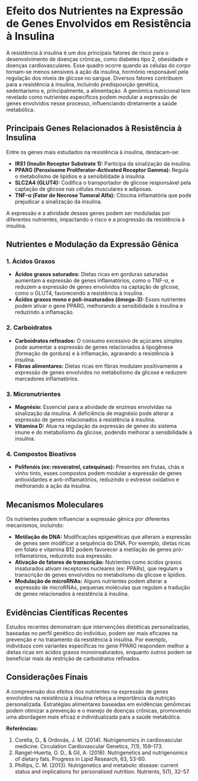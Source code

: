 
# Efeito dos Nutrientes na Expressão de Genes Envolvidos em Resistência à Insulina

A resistência à insulina é um dos principais fatores de risco para o desenvolvimento de doenças crônicas, como diabetes tipo 2, obesidade e doenças cardiovasculares. Esse quadro ocorre quando as células do corpo tornam-se menos sensíveis à ação da insulina, hormônio responsável pela regulação dos níveis de glicose no sangue. Diversos fatores contribuem para a resistência à insulina, incluindo predisposição genética, sedentarismo e, principalmente, a alimentação. A genômica nutricional tem revelado como nutrientes específicos podem modular a expressão de genes envolvidos nesse processo, influenciando diretamente a saúde metabólica.

## Principais Genes Relacionados à Resistência à Insulina

Entre os genes mais estudados na resistência à insulina, destacam-se:

- **IRS1 (Insulin Receptor Substrate 1):** Participa da sinalização da insulina.
- **PPARG (Peroxisome Proliferator-Activated Receptor Gamma):** Regula o metabolismo de lipídios e a sensibilidade à insulina.
- **SLC2A4 (GLUT4):** Codifica o transportador de glicose responsável pela captação de glicose nas células musculares e adiposas.
- **TNF-α (Fator de Necrose Tumoral Alfa):** Citocina inflamatória que pode prejudicar a sinalização da insulina.

A expressão e a atividade desses genes podem ser moduladas por diferentes nutrientes, impactando o risco e a progressão da resistência à insulina.

## Nutrientes e Modulação da Expressão Gênica

### 1. Ácidos Graxos

- **Ácidos graxos saturados:** Dietas ricas em gorduras saturadas aumentam a expressão de genes inflamatórios, como o TNF-α, e reduzem a expressão de genes envolvidos na captação de glicose, como o GLUT4, favorecendo a resistência à insulina.
- **Ácidos graxos mono e poli-insaturados (ômega-3):** Esses nutrientes podem ativar o gene PPARG, melhorando a sensibilidade à insulina e reduzindo a inflamação.

### 2. Carboidratos

- **Carboidratos refinados:** O consumo excessivo de açúcares simples pode aumentar a expressão de genes relacionados à lipogênese (formação de gordura) e à inflamação, agravando a resistência à insulina.
- **Fibras alimentares:** Dietas ricas em fibras modulam positivamente a expressão de genes envolvidos no metabolismo da glicose e reduzem marcadores inflamatórios.

### 3. Micronutrientes

- **Magnésio:** Essencial para a atividade de enzimas envolvidas na sinalização da insulina. A deficiência de magnésio pode alterar a expressão de genes relacionados à resistência à insulina.
- **Vitamina D:** Atua na regulação da expressão de genes do sistema imune e do metabolismo da glicose, podendo melhorar a sensibilidade à insulina.

### 4. Compostos Bioativos

- **Polifenóis (ex: resveratrol, catequinas):** Presentes em frutas, chás e vinho tinto, esses compostos podem modular a expressão de genes antioxidantes e anti-inflamatórios, reduzindo o estresse oxidativo e melhorando a ação da insulina.

## Mecanismos Moleculares

Os nutrientes podem influenciar a expressão gênica por diferentes mecanismos, incluindo:

- **Metilação do DNA:** Modificações epigenéticas que alteram a expressão de genes sem modificar a sequência do DNA. Por exemplo, dietas ricas em folato e vitamina B12 podem favorecer a metilação de genes pró-inflamatórios, reduzindo sua expressão.
- **Ativação de fatores de transcrição:** Nutrientes como ácidos graxos insaturados ativam receptores nucleares (ex: PPARs), que regulam a transcrição de genes envolvidos no metabolismo da glicose e lipídios.
- **Modulação de microRNAs:** Alguns nutrientes podem alterar a expressão de microRNAs, pequenas moléculas que regulam a tradução de genes relacionados à resistência à insulina.

## Evidências Científicas Recentes

Estudos recentes demonstram que intervenções dietéticas personalizadas, baseadas no perfil genético do indivíduo, podem ser mais eficazes na prevenção e no tratamento da resistência à insulina. Por exemplo, indivíduos com variantes específicas no gene PPARG respondem melhor a dietas ricas em ácidos graxos monoinsaturados, enquanto outros podem se beneficiar mais da restrição de carboidratos refinados.

## Considerações Finais

A compreensão dos efeitos dos nutrientes na expressão de genes envolvidos na resistência à insulina reforça a importância da nutrição personalizada. Estratégias alimentares baseadas em evidências genômicas podem otimizar a prevenção e o manejo de doenças crônicas, promovendo uma abordagem mais eficaz e individualizada para a saúde metabólica.

**Referências:**

1. Corella, D., & Ordovás, J. M. (2014). Nutrigenomics in cardiovascular medicine. Circulation Cardiovascular Genetics, 7(1), 159-173.
2. Rangel-Huerta, O. D., & Gil, A. (2016). Nutrigenetics and nutrigenomics of dietary fats. Progress in Lipid Research, 63, 53-60.
3. Phillips, C. M. (2013). Nutrigenetics and metabolic disease: current status and implications for personalised nutrition. Nutrients, 5(1), 32-57.
```
